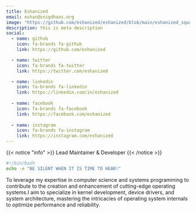 ```yaml
---
title: Eshanized
email: eshan@snigdhaos.org
image: "https://github.com/eshanized/eshanized/blob/main/eshanized_square.png?raw=True"
description: this is meta description
social:
  - name: github
    icon: fa-brands fa-github
    link: https://github.com/eshanized

  - name: twitter
    icon: fa-brands fa-twitter
    link: https://twitter.com/eshanized

  - name: linkedin
    icon: fa-brands fa-linkedin
    link: https://linkedin.com/in/eshanized
  
  - name: facebook
    icon: fa-brands fa-facebook
    link: https://facebook.com/eshanized
  
  - name: instagram
    icon: fa-brands fa-instagram
    link: https://instagram.com/eshanized
---
```


{{< notice "info" >}}
Lead Maintainer & Developer
{{< /notice >}}

```bash
#!/bin/bash
echo -e "BE SILENT WHEN IT IS TIME TO HEAR!"
```
To leverage my expertise in computer science and systems programming to contribute to the creation and enhancement of cutting-edge operating systems.I aim to specialize in kernel development, device drivers, and system architecture, mastering the intricacies of operating system internals to optimize performance and reliability.